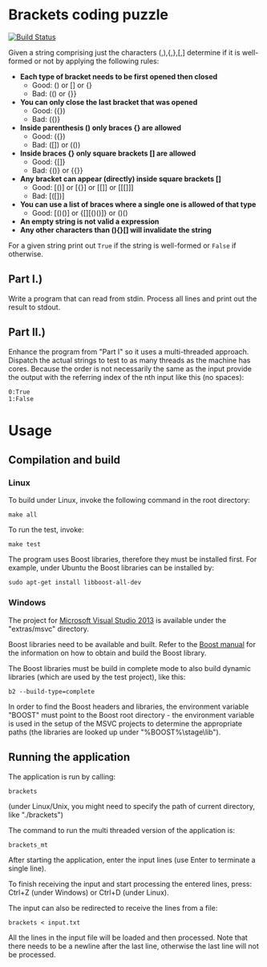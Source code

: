 Brackets coding puzzle
======================

[![Build Status](https://travis-ci.org/emaskovsky/coding-puzzle-brackets.svg?branch=master)](https://travis-ci.org/emaskovsky/coding-puzzle-brackets)

Given a string comprising just the characters (,),{,},[,] determine if
it is well-formed or not by applying the following rules:
* **Each type of bracket needs to be first opened then closed**
  * Good: () or [] or {}
  * Bad: (() or {}}
* **You can only close the last bracket that was opened**
  * Good: ({})
  * Bad: ({)}
* **Inside parenthesis () only braces {} are allowed**
  * Good: ({})
  * Bad: ([]) or (())
* **Inside braces {} only square brackets [] are allowed**
  * Good: {[]}
  * Bad: {()} or {{}}
* **Any bracket can appear (directly) inside square brackets []**
  * Good: [()] or [{}] or [[]] or [[[]]]
  * Bad: [([])]
* **You can use a list of braces where a single one is allowed of that type**
  * Good: [()()] or {[][()()]} or ()()
* **An empty string is not valid a expression**
* **Any other characters than (){}[] will invalidate the string**

For a given string print out ``True`` if the string is well-formed or
``False`` if otherwise.

Part I.)
--------

Write a program that can read from stdin. Process all lines and print
out the result to stdout. 

Part II.)
--------- 

Enhance the program from "Part I" so it uses a multi-threaded
approach. Dispatch the actual strings to test to as many threads as
the machine has cores. Because the order is not necessarily the same
as the input provide the output with the referring index of the nth
input like this (no spaces):

```
0:True 
1:False
```


Usage
=====

Compilation and build
---------------------

### Linux

To build under Linux, invoke the following command in the root directory:
```
make all
```

To run the test, invoke:
```
make test
```

The program uses Boost libraries, therefore they must be installed first.
For example, under Ubuntu the Boost libraries can be installed by:
```
sudo apt-get install libboost-all-dev
```

### Windows

The project for [Microsoft Visual Studio 2013](http://www.visualstudio.com/en-us/products/visual-studio-express-vs.aspx "Microsoft Visual Studio Express")
is available under the "extras/msvc" directory.

Boost libraries need to be available and built. Refer to the
[Boost manual](http://www.boost.org/doc/libs/1_56_0/more/getting_started/windows.html "Boost: Getting Started on Windows")
for the information on how to obtain and build the Boost library.

The Boost libraries must be build in complete mode to also build dynamic
libraries (which are used by the test project), like this:
```
b2 --build-type=complete
```

In order to find the Boost headers and libraries, the environment variable
"BOOST" must point to the Boost root directory - the environment
variable is used in the setup of the MSVC projects to determine the appropriate
paths (the libraries are looked up under "%BOOST%\stage\lib").


Running the application
-----------------------
The application is run by calling:
```
brackets
```
(under Linux/Unix, you might need to specify the path of current directory, like
"./brackets")

The command to run the multi threaded version of the application is:
```
brackets_mt
```

After starting the application, enter the input lines (use Enter to terminate
a single line).

To finish receiving the input and start processing the entered lines, press:
Ctrl+Z (under Windows) or Ctrl+D (under Linux).

The input can also be redirected to receive the lines from a file:
```
brackets < input.txt
```
All the lines in the input file will be loaded and then processed. Note that
there needs to be a newline after the last line, otherwise the last line will
not be processed.
